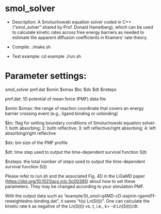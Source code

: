 # smol_solver

* Description: A Smoluchowski equation solver coded in C++ (“smol_solver” shared by Prof. Donald Hamelberg), which can be used to calculate kinetic rates across free energy barriers as needed to estimate the apparent diffusion coefficients in Kramers' rate theory.

* Compile:
./make.sh

* Test example:
cd example
./run.sh

# Parameter settings: 
smol_solver pmf.dat $xmin $xmax $bc $dx $dt $nsteps

pmf.dat: 1D potential of mean force (PMF) data file

$xmin $xmax: the range of reaction coordinate that covers an energy barrier crossing event (e.g., ligand binding or unbinding)

$bc: flag for setting boundary conditions of Smoluchowski equation solver: 1: both absorbing; 2: both reflective; 3: left reflective/right absorbing; 4: left absorbing/right reflective

$dx: bin size of the PMF profile

$dt: time step used to output the time-dependent survival function S(t)

$nsteps: the total number of steps used to output the time-dependent survival function S(t)

Please refer to run.sh and the associated Fig. 4D in the LiGaMD paper (https://doi.org/10.1021/acs.jctc.0c00395) about how to set these parameters. They may be changed according to your simulation PMF.

With the output data such as “example/St_smol-q4MD-cD-aspirin-igamd11-reweightedno-binding.dat”, it saves “t(s)	Ln(S(t))”. One can calculate the kinetic rate k as negative of the Ln(S(t)) vs. t, i.e., k= -d Ln(S(t))/dt.

